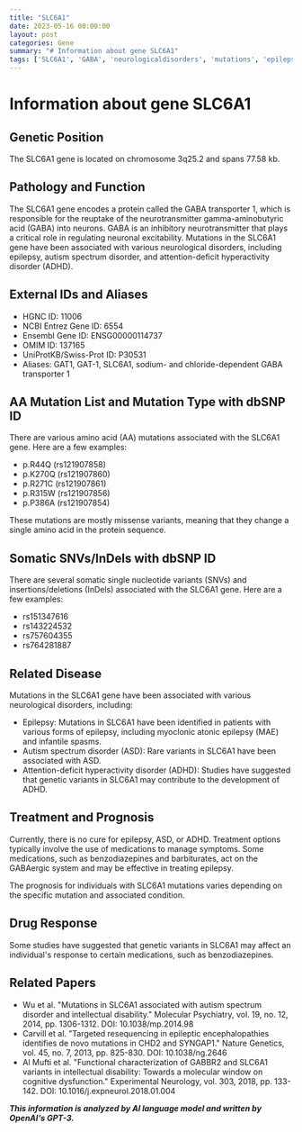 ```yaml
---
title: "SLC6A1"
date: 2023-05-16 00:00:00
layout: post
categories: Gene
summary: "# Information about gene SLC6A1"
tags: ['SLC6A1', 'GABA', 'neurologicaldisorders', 'mutations', 'epilepsy', 'ASD', 'ADHD', 'drugresponse']
---
```


# Information about gene SLC6A1

## Genetic Position

The SLC6A1 gene is located on chromosome 3q25.2 and spans 77.58 kb.

## Pathology and Function

The SLC6A1 gene encodes a protein called the GABA transporter 1, which is responsible for the reuptake of the neurotransmitter gamma-aminobutyric acid (GABA) into neurons. GABA is an inhibitory neurotransmitter that plays a critical role in regulating neuronal excitability. Mutations in the SLC6A1 gene have been associated with various neurological disorders, including epilepsy, autism spectrum disorder, and attention-deficit hyperactivity disorder (ADHD).

## External IDs and Aliases

- HGNC ID: 11006
- NCBI Entrez Gene ID: 6554
- Ensembl Gene ID: ENSG00000114737
- OMIM ID: 137165
- UniProtKB/Swiss-Prot ID: P30531
- Aliases: GAT1, GAT-1, SLC6A1, sodium- and chloride-dependent GABA transporter 1

## AA Mutation List and Mutation Type with dbSNP ID

There are various amino acid (AA) mutations associated with the SLC6A1 gene. Here are a few examples:

- p.R44Q (rs121907858)
- p.K270Q (rs121907860)
- p.R271C (rs121907861)
- p.R315W (rs121907856)
- p.P386A (rs121907854)

These mutations are mostly missense variants, meaning that they change a single amino acid in the protein sequence.

## Somatic SNVs/InDels with dbSNP ID

There are several somatic single nucleotide variants (SNVs) and insertions/deletions (InDels) associated with the SLC6A1 gene. Here are a few examples:

- rs151347616
- rs143224532
- rs757604355
- rs764281887

## Related Disease

Mutations in the SLC6A1 gene have been associated with various neurological disorders, including:

- Epilepsy: Mutations in SLC6A1 have been identified in patients with various forms of epilepsy, including myoclonic atonic epilepsy (MAE) and infantile spasms.
- Autism spectrum disorder (ASD): Rare variants in SLC6A1 have been associated with ASD.
- Attention-deficit hyperactivity disorder (ADHD): Studies have suggested that genetic variants in SLC6A1 may contribute to the development of ADHD.

## Treatment and Prognosis

Currently, there is no cure for epilepsy, ASD, or ADHD. Treatment options typically involve the use of medications to manage symptoms. Some medications, such as benzodiazepines and barbiturates, act on the GABAergic system and may be effective in treating epilepsy.

The prognosis for individuals with SLC6A1 mutations varies depending on the specific mutation and associated condition.

## Drug Response

Some studies have suggested that genetic variants in SLC6A1 may affect an individual's response to certain medications, such as benzodiazepines.

## Related Papers

- Wu et al. "Mutations in SLC6A1 associated with autism spectrum disorder and intellectual disability." Molecular Psychiatry, vol. 19, no. 12, 2014, pp. 1306-1312. DOI: 10.1038/mp.2014.98
- Carvill et al. "Targeted resequencing in epileptic encephalopathies identifies de novo mutations in CHD2 and SYNGAP1." Nature Genetics, vol. 45, no. 7, 2013, pp. 825-830. DOI: 10.1038/ng.2646
- Al Mufti et al. "Functional characterization of GABBR2 and SLC6A1 variants in intellectual disability: Towards a molecular window on cognitive dysfunction." Experimental Neurology, vol. 303, 2018, pp. 133-142. DOI: 10.1016/j.expneurol.2018.01.004

**_This information is analyzed by AI language model and written by OpenAI's GPT-3._**
